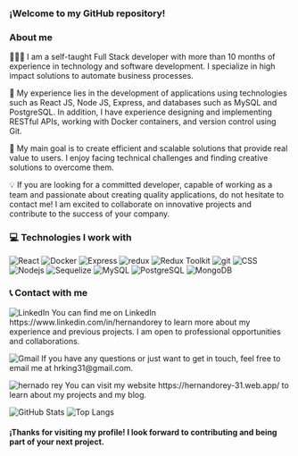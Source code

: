 ### ¡Welcome to my GitHub repository!

### About me

👨🏻‍💻 I am a self-taught Full Stack developer with more than 10 months of experience in technology and software development. I specialize in high impact solutions to automate business processes.

💼 My experience lies in the development of applications using technologies such as React JS, Node JS, Express, and databases such as MySQL and PostgreSQL. In addition, I have experience designing and implementing RESTful APIs, working with Docker containers, and version control using Git.

🚀 My main goal is to create efficient and scalable solutions that provide real value to users. I enjoy facing technical challenges and finding creative solutions to overcome them.

💡 If you are looking for a committed developer, capable of working as a team and passionate about creating quality applications, do not hesitate to contact me! I am excited to collaborate on innovative projects and contribute to the success of your company.

<h3>💻 Technologies I work with</h3>
<p>
  <img alt="React" src="https://img.shields.io/badge/-React-45b8d8?style=flat-square&logo=react&logoColor=white" />
  <img alt="Docker" src="https://img.shields.io/badge/-Docker-46a2f1?style=flat-square&logo=docker&logoColor=white" />
  <img alt="Express" src="https://img.shields.io/badge/-Express-000000?style=flat-square&logo=express&logoColor=white" />
  <img alt="redux" src="https://img.shields.io/badge/-Redux-764ABC?style=flat-square&logo=redux&logoColor=white" />
  <img alt="Redux Toolkit" src="https://img.shields.io/badge/-Redux_Toolkit-764ABC?style=flat-square&logo=redux&logoColor=white" />
  <img alt="git" src="https://img.shields.io/badge/-Git-F05032?style=flat-square&logo=git&logoColor=white" />
  <img alt="CSS" src="https://img.shields.io/badge/-CSS-1572B6?style=flat-square&logo=css3&logoColor=white" />
  <img alt="Nodejs" src="https://img.shields.io/badge/-Nodejs-43853d?style=flat-square&logo=Node.js&logoColor=white" />
  <img alt="Sequelize" src="https://img.shields.io/badge/-Sequelize-52B0E7?style=flat-square&logo=sequelize&logoColor=white" />
  <img alt="MySQL" src="https://img.shields.io/badge/-MySQL-4479A1?style=flat-square&logo=mysql&logoColor=white" />
  <img alt="PostgreSQL" src="https://img.shields.io/badge/-PostgreSQL-336791?style=flat-square&logo=postgresql&logoColor=white" />
  <img alt="MongoDB" src="https://img.shields.io/badge/-MongoDB-47A248?style=flat-square&logo=mongodb&logoColor=white" />
</p>
 
 ### 📞 Contact with me
<p><img src="https://img.icons8.com/fluent/24/000000/linkedin.png" alt="LinkedIn" "/> You can find me on LinkedIn https://www.linkedin.com/in/hernandorey to learn more about my experience and previous projects. I am open to professional opportunities and collaborations.
</p>
<p><img src="https://img.icons8.com/fluent/24/000000/gmail.png" alt="Gmail" "/>
 If you have any questions or just want to get in touch, feel free to email me at hrking31@gmail.com.</p>
<p><img src="https://img.icons8.com/fluency/24/link.png" alt="hernado rey" "/> You can visit my website https://hernandorey-31.web.app/ to learn about my projects and my blog.
</p>

![GitHub Stats](https://github-readme-stats.vercel.app/api?username=hrking31) ![Top Langs](https://github-readme-stats.vercel.app/api/top-langs/?username=hrking31&layout=compact)



#### ¡Thanks for visiting my profile! I look forward to contributing and being part of your next project.
